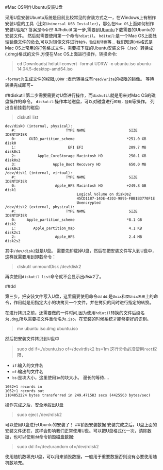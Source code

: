 #Mac OS制作Ubuntu安装U盘

采用U盘安装Ubuntu系统是目前比较常见的安装方式之一，在Windows上有制作安装U盘的工具（比如`Universal USB Installer`），那么在`Mac OS`上面如何制作安装U盘呢?
答案是`命令行`!
##hdiutil
第一步,需要到[Ubuntu](http://www.ubuntu.com/download)下载需要的Ubuntu的安装文件。
然后就需要使用第一个命令`hdiutil`。
`hdituil`:是一个Mac OS上面处理镜像文件的[命令](https://developer.apple.com/legacy/library/documentation/Darwin/Reference/ManPages/man1/hdiutil.1.html),可以对镜像文件进行`制作，验证和转换`等...
我们知道`DMG`格式是Mac OS上常用的打包格式文件，需要把下载的Ubuntu安装文件（.iso）转换成(.dmg)格式的文件,方便在Mac OS上面进行操作，转换命令:
>cd Downloads/
>hdiutil convert -format UDRW -o ubuntu.iso  ubuntu-14.04.5-desktop-amd64.iso

`-format`为生成文件的权限,`UDRW `:表示转换成有`read/write`的权限的镜像。
等待转换完成即可~

##diskutil
第二步需要需要对U盘进行操作，而`diskutil`就是用来对Mac OS的磁盘操作的命令。
`diskutil`:操作本地磁盘，可以对磁盘进行`卸载，挂载`等操作。
列出当前挂载的磁盘:
>diskutil list
```
dev/disk0 (internal, physical):
   #:                       TYPE NAME                    SIZE       IDENTIFIER
   0:      GUID_partition_scheme                        *251.0 GB   disk0
   1:                        EFI EFI                     209.7 MB   disk0s1
   2:          Apple_CoreStorage Macintosh HD            250.1 GB   disk0s2
   3:                 Apple_Boot Recovery HD             650.0 MB   disk0s3
/dev/disk1 (internal, virtual):
   #:                       TYPE NAME                    SIZE       IDENTIFIER
   0:                  Apple_HFS Macintosh HD           +249.8 GB   disk1
                                 Logical Volume on disk0s2
                                 45CD1187-14DE-4203-9895-FBB1B3770F1E
                                 Unencrypted
/dev/disk2 (external, physical):
   #:                       TYPE NAME                    SIZE       IDENTIFIER
   0:     Apple_partition_scheme                        *8.1 GB     disk2
   1:        Apple_partition_map                         4.1 KB     disk2s1
   2:                  Apple_HFS                         2.4 MB     disk2s2
```

其中`/dev/disk2`就是U盘。
需要先卸载掉U盘，然后在把安装文件写入到U盘中，这样就需要用到卸载命令：
>diskutil unmountDisk /dev/disk2

再次使用`diskutil list`命令就不会显示出*disk2*了。

##dd

第三步，把安装文件写入U盘，这里需要使用命令`dd`
`dd`:是`Unix`和`类Unix系统`上的命令，作用就是用指定大小的块拷贝一个文件，并在拷贝的同时进行指定的转换。

在进行拷贝之前，还需要做的一件时间,因为使用`hdiutil`转换的文件后缀名为`.dmg`,所以需要把文件重命名为`.iso`，在安装的时候系统才能够更好的识别。

>mv ubuntu.iso.dmg ubuntu.iso

然后把安装文件拷贝到U盘中

>sudo dd if=./ubuntu.iso of=/dev/rdisk2 bs=1m
这行命令必须使用`root`权限，
* `if`:输入的文件名
* `of`:输出的文件名
* `bs`:是块大小，这里使用`1m`的块大小。
漫长的等待....
```
1052+1 records in
1052+1 records out
1104052224 bytes transferred in 249.471583 secs (4425563 bytes/sec)
```

操作完成之后，安全地拔出U盘
>sudo eject /dev/rdisk2

可以使用U盘进行Ubuntu的安装了！
##销毁安装数据
安装完成之后，U盘上面的安装文件还在，这样会影响我们正常使用U盘。可以把U盘格式化一次，清除数据，也可以使用`dd`命令销毁磁盘数据:
>sudo dd if=/dev/urandom of=/dev/rdisk2

使用随机数填充U盘，可以用来销毁数据，一般用于重要数据否则没有必要使用随机数填充。


